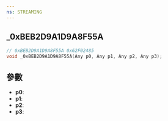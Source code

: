 ```yaml
---
ns: STREAMING
---
```

## _0xBEB2D9A1D9A8F55A

```c
// 0xBEB2D9A1D9A8F55A 0x62F02485
void _0xBEB2D9A1D9A8F55A(Any p0, Any p1, Any p2, Any p3);
```


## 參數
* **p0**: 
* **p1**: 
* **p2**: 
* **p3**: 


